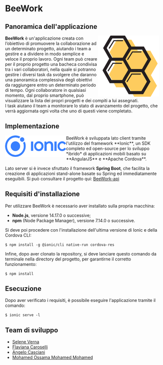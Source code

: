 # BeeWork 

## Panoramica dell'applicazione

<img align="right" alt="BeeWork_logo" src="./imagesREADME/logo.png" width="200" height="200">

**BeeWork** è un'applicazione creata con l’obiettivo di promuovere la collaborazione ad un determinato progetto, aiutando i team a gestire e a dividere in modo semplice e veloce il proprio lavoro. 
Ogni team può creare per il proprio progetto una bacheca condivisa tra i vari collaboratori, nella quale si potranno gestire i diversi task da svolgere che daranno una panoramica complessiva degli obiettivi da raggiungere entro un determinato periodo di tempo. Ogni collaboratore in qualsiasi momento, dal proprio smartphone, può visualizzare la lista dei propri progetti e dei compiti a lui assegnati.  
I task aiutano il team a monitorare lo stato di avanzamento del progetto, che verrà aggiornata ogni volta che uno di questi viene completato.

## Implementazione
<img align="left" alt="BeeWork_logo" src="./imagesREADME/ionic_logo.png" width="200" height="70">
BeeWork è sviluppata lato client tramite l'utilizzo del framework **Ionic**, un SDK completo ed open-source per lo sviluppo *ibrido* di applicazioni mobili basato su **AngularJS** e **Apache Cordova**. 

Lato server si è invece sfruttato il framework **Spring Boot**, che facilita la creazione di applicazioni stand-alone basate su Spring ed immediatamente eseguibili. Si può consultare il progetto qui: [BeeWork-api](https://github.com/Flacaro/beework-api)

## Requisiti d'installazione
Per utilizzare BeeWork è necessario aver installato sulla propria macchina:
- **Node.js**, versione 14.17.0 o successive;
- **npm** (Node Package Manager), versione 7.14.0 o successive.

Si deve poi procedere con l'installazione dell'ultima versione di Ionic e della Cordova CLI:
```
$ npm install -g @ionic/cli native-run cordova-res
```
Infine, dopo aver clonato la repository, si deve lanciare questo comando da terminale nella directory del progetto, per garantirne il corretto funzionamento:
```
$ npm install
```

## Esecuzione
Dopo aver verificato i requisiti, è possibile eseguire l'applicazione tramite il comando:
```
$ ionic serve -l
```

## Team di sviluppo

- [Selene Verna](https://github.com/SelVer99)
- [Flaviana Caroselli](https://github.com/Flacaro)
- [Angelo Casciani](https://github.com/AngeloC99)
- [Mohamed Ossama Mohamed Mohamed](https://github.com/MohamedOssama24)